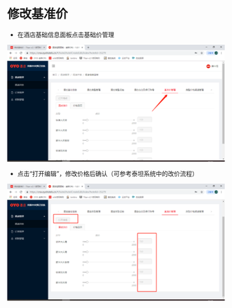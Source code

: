 # 修改基准价

* 在酒店基础信息面板点击基础价管理

![](../../../../.gitbook/assets/image%20%28173%29.png)

* 点击“打开编辑”，修改价格后确认（可参考泰坦系统中的改价流程）

![](../../../../.gitbook/assets/image%20%28249%29.png)

